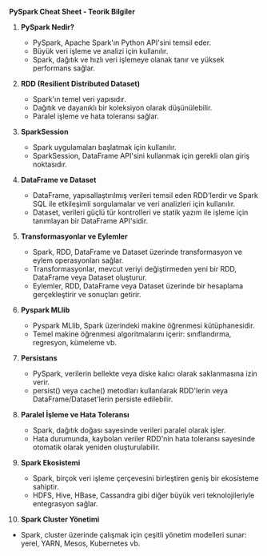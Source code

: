 **PySpark Cheat Sheet - Teorik Bilgiler**

1. **PySpark Nedir?**
   - PySpark, Apache Spark'ın Python API'sini temsil eder.
   - Büyük veri işleme ve analizi için kullanılır.
   - Spark, dağıtık ve hızlı veri işlemeye olanak tanır ve yüksek performans sağlar.

2. **RDD (Resilient Distributed Dataset)**
   - Spark'ın temel veri yapısıdır.
   - Dağıtık ve dayanıklı bir koleksiyon olarak düşünülebilir.
   - Paralel işleme ve hata toleransı sağlar.

3. **SparkSession**
   - Spark uygulamaları başlatmak için kullanılır.
   - SparkSession, DataFrame API'sini kullanmak için gerekli olan giriş noktasıdır.

4. **DataFrame ve Dataset**
   - DataFrame, yapısallaştırılmış verileri temsil eden RDD'lerdir ve Spark SQL ile etkileşimli sorgulamalar ve veri analizleri için kullanılır.
   - Dataset, verileri güçlü tür kontrolleri ve statik yazım ile işleme için tanımlayan bir DataFrame API'sidir.

5. **Transformasyonlar ve Eylemler**
   - Spark, RDD, DataFrame ve Dataset üzerinde transformasyon ve eylem operasyonları sağlar.
   - Transformasyonlar, mevcut veriyi değiştirmeden yeni bir RDD, DataFrame veya Dataset oluşturur.
   - Eylemler, RDD, DataFrame veya Dataset üzerinde bir hesaplama gerçekleştirir ve sonuçları getirir.

6. **Pyspark MLlib**
   - Pyspark MLlib, Spark üzerindeki makine öğrenmesi kütüphanesidir.
   - Temel makine öğrenmesi algoritmalarını içerir: sınıflandırma, regresyon, kümeleme vb.

7. **Persistans**
   - PySpark, verilerin bellekte veya diske kalıcı olarak saklanmasına izin verir.
   - persist() veya cache() metodları kullanılarak RDD'lerin veya DataFrame/Dataset'lerin persiste edilebilir.

8. **Paralel İşleme ve Hata Toleransı**
   - Spark, dağıtık doğası sayesinde verileri paralel olarak işler.
   - Hata durumunda, kaybolan veriler RDD'nin hata toleransı sayesinde otomatik olarak yeniden oluşturulabilir.

9. **Spark Ekosistemi**
   - Spark, birçok veri işleme çerçevesini birleştiren geniş bir ekosisteme sahiptir.
   - HDFS, Hive, HBase, Cassandra gibi diğer büyük veri teknolojileriyle entegrasyon sağlar.

10. **Spark Cluster Yönetimi**
   - Spark, cluster üzerinde çalışmak için çeşitli yönetim modelleri sunar: yerel, YARN, Mesos, Kubernetes vb.

